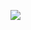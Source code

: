 ![](https://timgsa.baidu.com/timg?image&quality=80&size=b9999_10000&sec=1509519718359&di=56ae8a19a0ee5b55a3e81ba37684e27e&imgtype=0&src=http%3A%2F%2Fpic.962.net%2Fup%2F2017-9%2F2017091417415894989.jpg)

